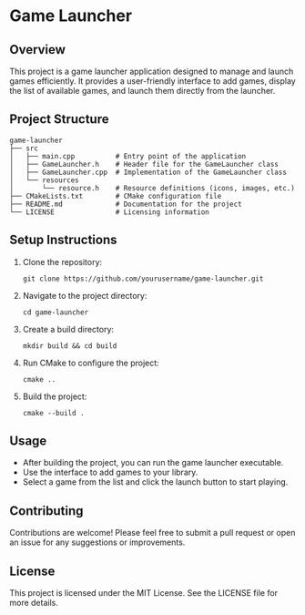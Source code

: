 # Game Launcher

## Overview
This project is a game launcher application designed to manage and launch games efficiently. It provides a user-friendly interface to add games, display the list of available games, and launch them directly from the launcher.

## Project Structure
```
game-launcher
├── src
│   ├── main.cpp          # Entry point of the application
│   ├── GameLauncher.h    # Header file for the GameLauncher class
│   ├── GameLauncher.cpp  # Implementation of the GameLauncher class
│   └── resources
│       └── resource.h    # Resource definitions (icons, images, etc.)
├── CMakeLists.txt        # CMake configuration file
├── README.md             # Documentation for the project
└── LICENSE               # Licensing information
```

## Setup Instructions
1. Clone the repository:
   ```
   git clone https://github.com/yourusername/game-launcher.git
   ```
2. Navigate to the project directory:
   ```
   cd game-launcher
   ```
3. Create a build directory:
   ```
   mkdir build && cd build
   ```
4. Run CMake to configure the project:
   ```
   cmake ..
   ```
5. Build the project:
   ```
   cmake --build .
   ```

## Usage
- After building the project, you can run the game launcher executable.
- Use the interface to add games to your library.
- Select a game from the list and click the launch button to start playing.

## Contributing
Contributions are welcome! Please feel free to submit a pull request or open an issue for any suggestions or improvements.

## License
This project is licensed under the MIT License. See the LICENSE file for more details.